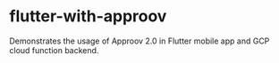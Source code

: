 # flutter-with-approov
Demonstrates the usage of Approov 2.0 in Flutter mobile app and GCP cloud function backend.
